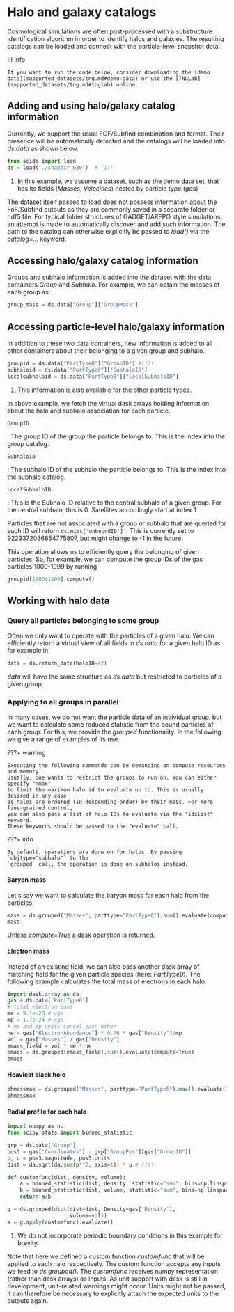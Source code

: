 # Halo and galaxy catalogs

Cosmological simulations are often post-processed with a substructure identification algorithm in order to identify halos and galaxies. The resulting catalogs can be loaded and connect with the particle-level snapshot data.


!!! info

    If you want to run the code below, consider downloading the [demo data](supported_datasets/tng.md#demo-data) or use the [TNGLab](supported_datasets/tng.md#tnglab) online.

## Adding and using halo/galaxy catalog information
Currently, we support the usual FOF/Subfind combination and format. Their presence will be automatically detected and the catalogs will be loaded into *ds.data* as shown below.

``` py
from scida import load
ds = load("./snapdir_030")  # (1)!
```

1.  In this example, we assume a dataset, such as the [demo data set](supported_datasets/tng.md#demo-data), that has its fields (*Masses*, *Velocities*) nested by particle type (*gas*)

The dataset itself passed to load does not possess information about the FoF/Subfind outputs as they are commonly saved in a separate folder or hdf5 file. For typical folder structures of GADGET/AREPO style simulations, an attempt is made to automatically discover and add such information. The path to the catalog can otherwise explicitly be passed to *load()* via the *catalog=...* keyword.

## Accessing halo/galaxy catalog information

Groups and subhalo information is added into the dataset with the data containers *Group* and *Subhalo*. For example, we can obtain the masses of each group as:


``` py
group_mass = ds.data["Group"]["GroupMass"]
```

## Accessing particle-level halo/galaxy information

In addition to these two data containers, new information is added to all other containers about their belonging to a given group and subhalo.

``` py
groupid = ds.data["PartType0"]["GroupID"] #(1)!
subhaloid = ds.data["PartType0"]["SubhaloID"]
localsubhaloid = ds.data["PartType0"]["LocalSubhaloID"]
```

1. This information is also available for the other particle types.

In above example, we fetch the virtual dask arrays holding information about the halo and subhalo association for each particle.

`GroupID`

:   The group ID of the group the particle belongs to. This is the index into the group catalog.

`SubhaloID`

:   The subhalo ID of the subhalo the particle belongs to. This is the index into the subhalo catalog.

`LocalSubhaloID`

:  This is the Subhalo ID relative to the central subhalo of a given group. For the central subhalo, this is 0.
   Satellites accordingly start at index 1.

Particles that are not associated with a group or subhalo that are queried for such ID
will return `ds.misc['unboundID']'`. This is currently set to 9223372036854775807, but might change to -1 in the future.


This operation allows us to efficiently query the belonging of given particles.
So, for example, we can compute the group IDs of the gas particles 1000-1099 by running

``` py
groupid[1000:1100].compute()
```


## Working with halo data
### Query all particles belonging to some group
Often we only want to operate with the particles of a given halo. We can efficiently return a virtual view of all fields in *ds.data* for a given halo ID as for example in:


``` py
data = ds.return_data(haloID=42)
```

*data* will have the same structure as *ds.data* but restricted to particles of a given group.

### Applying to all groups in parallel

In many cases, we do not want the particle data of an individual group, but we want to calculate some reduced statistic from the bound particles of each group. For this, we provide the *grouped* functionality. In the following we give a range of examples of its use.


???+ warning

    Executing the following commands can be demanding on compute resources and memory.
    Usually, one wants to restrict the groups to run on. You can either specify "nmax"
    to limit the maximum halo id to evaluate up to. This is usually desired in any case
    as halos are ordered (in descending order) by their mass. For more fine-grained control,
    you can also pass a list of halo IDs to evaluate via the "idxlist" keyword.
    These keywords should be passed to the "evaluate" call.

???+ info

    By default, operations are done on for halos. By passing `objtype="subhalo"` to the
    `grouped` call, the operation is done on subhalos instead.


#### Baryon mass
Let's say we want to calculate the baryon mass for each halo from the particles.


``` py
mass = ds.grouped("Masses", parttype="PartType0").sum().evaluate(compute=True)
mass
```

Unless *compute=True* a dask operation is returned.

#### Electron mass
Instead of an existing field, we can also pass another dask array of matching field for the given particle species (here: *PartType0*). The following example calculates the total mass of electrons in each halo.

``` py
import dask.array as da
gas = ds.data["PartType0"]
# total electron mass
me = 9.1e-28 # cgs
mp = 1.7e-24 # cgs
# me and mp units cancel each other
ne = gas["ElectronAbundance"] * 0.76 * gas["Density"]/mp
vol = gas["Masses"] / gas["Density"]
emass_field = vol * me * ne
emass = ds.grouped(emass_field).sum().evaluate(compute=True)
emass
```

#### Heaviest black hole
``` py
bhmassmax = ds.grouped("Masses", parttype="PartType5").max().evaluate()
bhmassmax
```


#### Radial profile for each halo

``` py
import numpy as np
from scipy.stats import binned_statistic

grp = ds.data["Group"]
pos3 = gas["Coordinates"] - grp["GroupPos"][gas["GroupID"]]
p, u = pos3.magnitude, pos3.units
dist = da.sqrt(da.sum(p**2, axis=1)) * u # (1)!

def customfunc(dist, density, volume):
    a = binned_statistic(dist, density, statistic="sum", bins=np.linspace(0, 200, 10))[0]
    b = binned_statistic(dist, volume, statistic="sum", bins=np.linspace(0, 200, 10))[0]
    return a/b

g = ds.grouped(dict(dist=dist, Density=gas["Density"],
                    Volume=vol))
s = g.apply(customfunc).evaluate()
```

1. We do not incorporate periodic boundary conditions in this example for brevity.


Note that here we defined a custom function *customfunc* that will be applied to each halo respectively.
The custom function accepts any inputs we feed to *ds.grouped()*.
The *customfunc* receives numpy representation (rather than dask arrays) as inputs.
As unit support with dask is still in development, unit-related warnings might occur.
Units might not be passed, it can therefore be necessary to explicitly attach the expected units to the outputs again.
